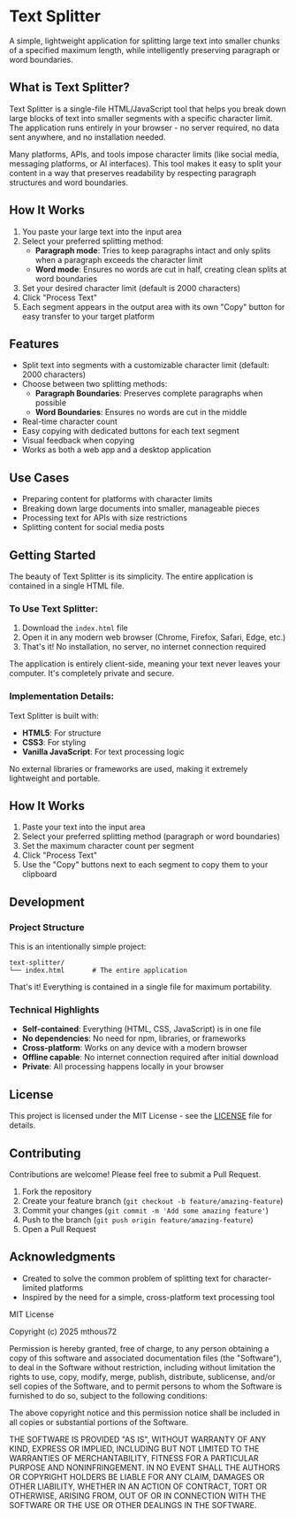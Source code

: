 # Text Splitter

A simple, lightweight application for splitting large text into smaller chunks of a specified maximum length, while intelligently preserving paragraph or word boundaries.

## What is Text Splitter?

Text Splitter is a single-file HTML/JavaScript tool that helps you break down large blocks of text into smaller segments with a specific character limit. The application runs entirely in your browser - no server required, no data sent anywhere, and no installation needed.

Many platforms, APIs, and tools impose character limits (like social media, messaging platforms, or AI interfaces). This tool makes it easy to split your content in a way that preserves readability by respecting paragraph structures and word boundaries.

## How It Works

1. You paste your large text into the input area
2. Select your preferred splitting method:
   - **Paragraph mode**: Tries to keep paragraphs intact and only splits when a paragraph exceeds the character limit
   - **Word mode**: Ensures no words are cut in half, creating clean splits at word boundaries
3. Set your desired character limit (default is 2000 characters)
4. Click "Process Text"
5. Each segment appears in the output area with its own "Copy" button for easy transfer to your target platform

## Features

- Split text into segments with a customizable character limit (default: 2000 characters)
- Choose between two splitting methods:
  - **Paragraph Boundaries**: Preserves complete paragraphs when possible
  - **Word Boundaries**: Ensures no words are cut in the middle
- Real-time character count
- Easy copying with dedicated buttons for each text segment
- Visual feedback when copying
- Works as both a web app and a desktop application

## Use Cases

- Preparing content for platforms with character limits
- Breaking down large documents into smaller, manageable pieces
- Processing text for APIs with size restrictions
- Splitting content for social media posts

## Getting Started

The beauty of Text Splitter is its simplicity. The entire application is contained in a single HTML file.

### To Use Text Splitter:

1. Download the `index.html` file
2. Open it in any modern web browser (Chrome, Firefox, Safari, Edge, etc.)
3. That's it! No installation, no server, no internet connection required

The application is entirely client-side, meaning your text never leaves your computer. It's completely private and secure.

### Implementation Details:

Text Splitter is built with:
- **HTML5**: For structure
- **CSS3**: For styling
- **Vanilla JavaScript**: For text processing logic

No external libraries or frameworks are used, making it extremely lightweight and portable.

## How It Works

1. Paste your text into the input area
2. Select your preferred splitting method (paragraph or word boundaries)
3. Set the maximum character count per segment
4. Click "Process Text"
5. Use the "Copy" buttons next to each segment to copy them to your clipboard

## Development

### Project Structure

This is an intentionally simple project:

```
text-splitter/
└── index.html       # The entire application
```

That's it! Everything is contained in a single file for maximum portability.

### Technical Highlights

- **Self-contained**: Everything (HTML, CSS, JavaScript) is in one file
- **No dependencies**: No need for npm, libraries, or frameworks
- **Cross-platform**: Works on any device with a modern browser
- **Offline capable**: No internet connection required after initial download
- **Private**: All processing happens locally in your browser

## License

This project is licensed under the MIT License - see the [LICENSE](LICENSE) file for details.

## Contributing

Contributions are welcome! Please feel free to submit a Pull Request.

1. Fork the repository
2. Create your feature branch (`git checkout -b feature/amazing-feature`)
3. Commit your changes (`git commit -m 'Add some amazing feature'`)
4. Push to the branch (`git push origin feature/amazing-feature`)
5. Open a Pull Request

## Acknowledgments

- Created to solve the common problem of splitting text for character-limited platforms
- Inspired by the need for a simple, cross-platform text processing tool



MIT License

Copyright (c) 2025 mthous72

Permission is hereby granted, free of charge, to any person obtaining a copy
of this software and associated documentation files (the "Software"), to deal
in the Software without restriction, including without limitation the rights
to use, copy, modify, merge, publish, distribute, sublicense, and/or sell
copies of the Software, and to permit persons to whom the Software is
furnished to do so, subject to the following conditions:

The above copyright notice and this permission notice shall be included in all
copies or substantial portions of the Software.

THE SOFTWARE IS PROVIDED "AS IS", WITHOUT WARRANTY OF ANY KIND, EXPRESS OR
IMPLIED, INCLUDING BUT NOT LIMITED TO THE WARRANTIES OF MERCHANTABILITY,
FITNESS FOR A PARTICULAR PURPOSE AND NONINFRINGEMENT. IN NO EVENT SHALL THE
AUTHORS OR COPYRIGHT HOLDERS BE LIABLE FOR ANY CLAIM, DAMAGES OR OTHER
LIABILITY, WHETHER IN AN ACTION OF CONTRACT, TORT OR OTHERWISE, ARISING FROM,
OUT OF OR IN CONNECTION WITH THE SOFTWARE OR THE USE OR OTHER DEALINGS IN THE
SOFTWARE.
